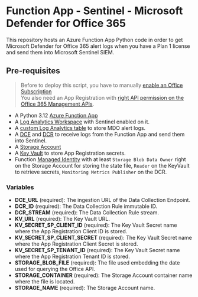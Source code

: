 # Function App - Sentinel - Microsoft Defender for Office 365

This repository hosts an Azure Function App Python code in order to get Microsoft Defender for Office 365 alert logs when you have a Plan 1 license and send them into Microsoft Sentinel SIEM.


## Pre-requisites

> Before to deploy this script, you have to manually [enable an Office Subscription](https://learn.microsoft.com/en-us/office/office-365-management-api/office-365-management-activity-api-reference#start-a-subscription)<br>
You also need an App Registration with [right API permission on the Office 365 Management APIs](https://learn.microsoft.com/en-us/office/office-365-management-api/get-started-with-office-365-management-apis#specify-the-permissions-your-app-requires-to-access-the-office-365-management-apis).


  * A Python 3.12 [Azure Function App](https://docs.microsoft.com/en-us/azure/azure-functions/functions-overview) 
  * A [Log Analytics Workspace](https://docs.microsoft.com/en-us/azure/azure-monitor/logs/log-analytics-overview) with Sentinel enabled on it.
  * A [custom Log Analytics table](https://learn.microsoft.com/en-us/azure/azure-monitor/logs/create-custom-table) to store MDO alert logs.
  * A [DCE](https://learn.microsoft.com/en-us/azure/azure-monitor/essentials/data-collection-endpoint-overview?tabs=portal) and [DCR](https://learn.microsoft.com/en-us/azure/azure-monitor/essentials/data-collection-rule-overview) to receive logs from the Function App and send them into Sentinel.
  * A [Storage Account](https://learn.microsoft.com/en-us/azure/storage/common/storage-account-overview)
  * A [Key Vault](https://learn.microsoft.com/en-us/azure/key-vault/general/overview) to store App Registration secrets.
  * Function [Managed Identity](https://docs.microsoft.com/en-us/azure/active-directory/managed-identities-azure-resources/overview)
    with at least `Storage Blob Data Owner` right on the Storage Account for storing the state file, `Reader` on the 
KeyVault to retrieve secrets, `Monitoring Metrics Publisher` on the DCR.

### Variables

  * **DCE_URL** (required): The ingestion URL of the Data Collection Endpoint. 
  * **DCR_ID** (required): The Data Collection Rule immutable ID.
  * **DCR_STREAM** (required): The Data Collection Rule stream.
  * **KV_URL** (required): The Key Vault URL.
  * **KV_SECRET_SP_CLIENT_ID** (required): The Key Vault Secret name where the App Registration Client ID is stored.  
  * **KV_SECRET_SP_CLIENT_SECRET** (required): The Key Vault Secret name where the App Registration Client Secret is stored.
  * **KV_SECRET_SP_TENANT_ID** (required): The Key Vault Secret name where the App Registration Tenant ID is stored.
  * **STORAGE_BLOB_FILE** (required): The file used embedding the date used for querying the Office API.
  * **STORAGE_CONTAINER** (required): The Storage Account container name where the file is located.
  * **STORAGE_NAME** (required): The Storage Account name.